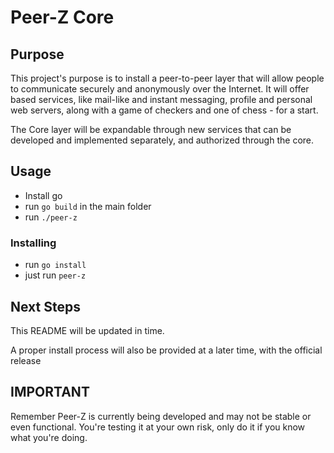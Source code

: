 # Peer-Z Core

## Purpose

This project's purpose is to install a peer-to-peer layer that will allow people to communicate securely and anonymously over the Internet. It will offer based services, like mail-like and instant messaging, profile and personal web servers, along with a game of checkers and one of chess - for a start.

The Core layer will be expandable through new services that can be developed and implemented separately, and authorized through the core.

## Usage

- Install go
- run `go build` in the main folder
- run `./peer-z`

### Installing

- run `go install`
- just run `peer-z`

## Next Steps

This README will be updated in time.

A proper install process will also be provided at a later time, with the official release

## IMPORTANT

Remember Peer-Z is currently being developed and may not be stable or even functional.
You're testing it at your own risk, only do it if you know what you're doing.
